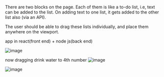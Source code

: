 There are two blocks on the page. Each of them is like a to-do list, i.e, text can be added to the list. On adding text to one list, it gets added to the other list also (via an API).

The user should be able to drag these lists individually, and place them anywhere on the viewport.

app in react(front end) + node js(back end)

![image](https://user-images.githubusercontent.com/68434001/228026207-0d31d149-d27b-4e34-9a35-deebe5b5e4bb.png)


now dragging drink water to 4th number
![image](https://user-images.githubusercontent.com/68434001/228029882-e3c4fb46-d3b1-46db-8abb-cf8e9785afc2.png)


![image](https://user-images.githubusercontent.com/68434001/228029974-fe102778-4b34-444e-9741-2c73424ff457.png)


